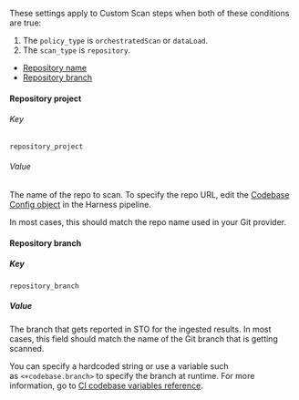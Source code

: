 These settings apply to Custom Scan steps when both of these conditions are true:
1. The `policy_type` is `orchestratedScan` or `dataLoad`.
2. The `scan_type` is `repository`.

<!-- TOC start (generated with https://github.com/derlin/bitdowntoc) -->

- [Repository name](#repository-name)
- [Repository branch](#variant)

<!-- TOC end -->

#### Repository project

###### Key

```
repository_project
```
###### Value

The name of the repo to scan. To specify the repo URL, edit  the [Codebase Config object](/docs/continuous-integration/use-ci/codebase-configuration/create-and-configure-a-codebase) in the Harness pipeline.  

In most cases, this should match the repo name used in your Git provider.

#### Repository branch


##### Key
```
repository_branch
```

##### Value

The branch that gets reported in STO for the ingested results. In most cases, this field should match the name of the Git branch that is getting scanned.

You can specify a hardcoded string or use a variable such as `<+codebase.branch>` to specify the branch at runtime. For more information, go to [CI codebase variables reference](/docs/continuous-integration/use-ci/codebase-configuration/built-in-cie-codebase-variables-reference).

